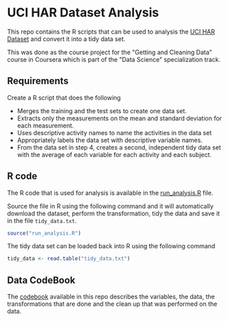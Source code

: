UCI HAR Dataset Analysis
========================

This repo contains the R scripts that can be used to analysis the [UCI HAR Dataset](http://archive.ics.uci.edu/ml/datasets/Human+Activity+Recognition+Using+Smartphones) and convert it into a tidy data set.

This was done as the course project for the "Getting and Cleaning Data" course in Coursera which is part of the "Data Science" specialization track.

## Requirements

Create a R script that does the following

- Merges the training and the test sets to create one data set.
- Extracts only the measurements on the mean and standard deviation for each measurement.
- Uses descriptive activity names to name the activities in the data set
- Appropriately labels the data set with descriptive variable names.
- From the data set in step 4, creates a second, independent tidy data set with the average of each variable for each activity and each subject.

## R code

The R code that is used for analysis is available in the [run_analysis.R](run_analysis.R) file.

Source the file in R using the following command and it will automatically download the dataset, perform the transformation, tidy the data and save it in the file `tidy_data.txt`.

```R
source("run_analysis.R")
```

The tidy data set can be loaded back into R using the following command

```R
tidy_data <- read.table("tidy_data.txt")
```

## Data CodeBook

The [codebook](CodeBook.md) available in this repo describes the variables, the data, the transformations that are done and the clean up that was performed on the data.
